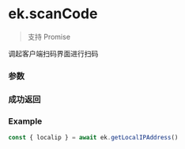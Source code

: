 # ek.scanCode

> <Icon type="success" /> 支持 Promise

调起客户端扫码界面进行扫码

### 参数

<Props :data="props" options />

### 成功返回

<Results :data="results" />

### Example

```ts
const { localip } = await ek.getLocalIPAddress()
```

<script setup>
const props = [
    {
        name: "onlyFromCamera", 
        type: "boolean",
        default: "false",
        required: false, 
        desc: "是否只能从相机扫码，不允许从相册选择图片"
    },
    {
        name: "scanType", 
        type: "string[]",
        default: "['barCode', 'qrCode']",
        required: false, 
        desc: "扫码类型",
        values: [
            { value: "barCode", desc: "一维码" },
            { value: "qrCode", desc: "二维码" },
        ]
    }
]

const results = [
  {
    name: 'result',
    type: 'string',
    desc: "所扫码的内容"
  },
  {
    name: 'scanType',
    type: 'string',
    desc: "所扫码的类型",
    values: [
            { value: "QR_CODE", desc: "二维码" },
            { value: "AZTEC", desc: "一维码" },
            { value: "CODABAR", desc: "一维码" },
            { value: "CODE_39", desc: "一维码" },
            { value: "CODE_93", desc: "一维码" },
            { value: "CODE_128", desc: "一维码" },
            { value: "DATA_MATRIX", desc: "一维码" },
            { value: "EAN_8", desc: "一维码" },
            { value: "EAN_13", desc: "一维码" },
            { value: "ITF", desc: "一维码" },
            { value: "PDF_417", desc: "二维码" },
            { value: "RSS_14", desc: "一维码" },
            { value: "RSS_EXPANDED", desc: "一维码" },
            { value: "UPC_E", desc: "一维码" },
            { value: "CODE_25", desc: "一维码" },
        ]
  }
]
</script>
